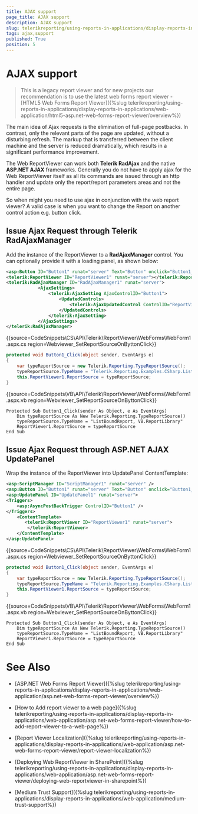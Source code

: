 ```yaml
---
title: AJAX support
page_title: AJAX support 
description: AJAX support
slug: telerikreporting/using-reports-in-applications/display-reports-in-applications/web-application/asp.net-web-forms-report-viewer/ajax-support
tags: ajax,support
published: True
position: 5
---
```


# AJAX support

> This is a legacy report viewer and for new projects our recommendation is to use the latest web forms report viewer - [HTML5 Web Forms Report Viewer]({%slug telerikreporting/using-reports-in-applications/display-reports-in-applications/web-application/html5-asp.net-web-forms-report-viewer/overview%})


The main idea of Ajax requests is the elimination of full-page postbacks. In contrast, only the relevant parts of the page are updated, without a disturbing refresh. The markup that is transferred between the client machine and the server is reduced dramatically, which results in a significant performance improvement.

The Web ReportViewer can work both __Telerik RadAjax__ and the native __ASP.NET AJAX__ frameworks. Generally you do not have to apply ajax for the Web ReportViewer itself as all its commands are issued through an http handler and update only the report/report parameters areas and not the entire page.

So when might you need to use ajax in conjunction with the web report viewer? A valid case is when you want to change the Report on another control action e.g. button click.

## Issue Ajax Request through Telerik RadAjaxManager

Add the instance of the ReportViewer to a __RadAjaxManager__ control. You can optionally provide it with a loading panel, as shown below: 
    
````XML
<asp:Button ID="Button1" runat="server" Text="Button" onclick="Button1_Click" />
<telerik:ReportViewer ID="ReportViewer1" runat="server"></telerik:ReportViewer>
<telerik:RadAjaxManager ID="RadAjaxManager1" runat="server">
            <AjaxSettings>
                <telerik:AjaxSetting AjaxControlID="Button1">
                    <UpdatedControls>
                        <telerik:AjaxUpdatedControl ControlID="ReportViewer1"/>
                    </UpdatedControls>
                </telerik:AjaxSetting>
            </AjaxSettings>
</telerik:RadAjaxManager>
````
{{source=CodeSnippets\CS\API\Telerik\ReportViewer\WebForms\WebForm1.aspx.cs region=Webviewer_SetReportSourceOnByttonClick}}
````C#
protected void Button1_Click(object sender, EventArgs e)
{
    var typeReportSource = new Telerik.Reporting.TypeReportSource();
    typeReportSource.TypeName = "Telerik.Reporting.Examples.CSharp.ListBoundReport, CSharp.ReportLibrary";
    this.ReportViewer1.ReportSource = typeReportSource;
}
````
{{source=CodeSnippets\VB\API\Telerik\ReportViewer\WebForms\WebForm1.aspx.vb region=Webviewer_SetReportSourceOnByttonClick}}
````VB
Protected Sub Button1_Click(sender As Object, e As EventArgs)
    Dim typeReportSource As New Telerik.Reporting.TypeReportSource()
    typeReportSource.TypeName = "ListBoundReport, VB.ReportLibrary"
    ReportViewer1.ReportSource = typeReportSource
End Sub
````

## Issue Ajax Request through ASP.NET AJAX UpdatePanel

Wrap the instance of the ReportViewer into UpdatePanel ContentTemplate:
    
````XML
<asp:ScriptManager ID="ScriptManager1" runat="server" />
<asp:Button ID="Button1" runat="server" Text="Button" onclick="Button1_Click" />
<asp:UpdatePanel ID="UpdatePanel1" runat="server">
<Triggers>
    <asp:AsyncPostBackTrigger ControlID="Button1" />
</Triggers>
    <ContentTemplate>
       <telerik:ReportViewer ID="ReportViewer1" runat="server">
        </telerik:ReportViewer>
    </ContentTemplate>
</asp:UpdatePanel>
````
{{source=CodeSnippets\CS\API\Telerik\ReportViewer\WebForms\WebForm1.aspx.cs region=Webviewer_SetReportSourceOnByttonClick}}
````C#
protected void Button1_Click(object sender, EventArgs e)
{
    var typeReportSource = new Telerik.Reporting.TypeReportSource();
    typeReportSource.TypeName = "Telerik.Reporting.Examples.CSharp.ListBoundReport, CSharp.ReportLibrary";
    this.ReportViewer1.ReportSource = typeReportSource;
}
````
{{source=CodeSnippets\VB\API\Telerik\ReportViewer\WebForms\WebForm1.aspx.vb region=Webviewer_SetReportSourceOnByttonClick}}
````VB
Protected Sub Button1_Click(sender As Object, e As EventArgs)
    Dim typeReportSource As New Telerik.Reporting.TypeReportSource()
    typeReportSource.TypeName = "ListBoundReport, VB.ReportLibrary"
    ReportViewer1.ReportSource = typeReportSource
End Sub
````

# See Also

* [ASP.NET Web Forms Report Viewer]({%slug telerikreporting/using-reports-in-applications/display-reports-in-applications/web-application/asp.net-web-forms-report-viewer/overview%})

* [How to Add report viewer to a web page]({%slug telerikreporting/using-reports-in-applications/display-reports-in-applications/web-application/asp.net-web-forms-report-viewer/how-to-add-report-viewer-to-a-web-page%})

* [Report Viewer Localization]({%slug telerikreporting/using-reports-in-applications/display-reports-in-applications/web-application/asp.net-web-forms-report-viewer/report-viewer-localization%})

* [Deploying Web ReportViewer in SharePoint]({%slug telerikreporting/using-reports-in-applications/display-reports-in-applications/web-application/asp.net-web-forms-report-viewer/deploying-web-reportviewer-in-sharepoint%})

* [Medium Trust Support]({%slug telerikreporting/using-reports-in-applications/display-reports-in-applications/web-application/medium-trust-support%})
